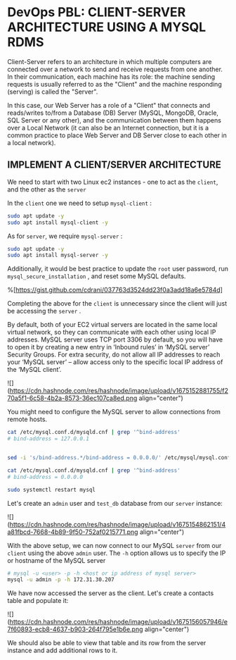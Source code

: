 # DevOps PBL: CLIENT-SERVER ARCHITECTURE USING A MYSQL RDMS

Client-Server refers to an architecture in which multiple computers are connected over a network to send and receive requests from one another. In their communication, each machine has its role: the machine sending requests is usually referred to as the "Client" and the machine responding (serving) is called the "Server".

In this case, our Web Server has a role of a "Client" that connects and reads/writes to/from a Database (DB) Server (MySQL, MongoDB, Oracle, SQL Server or any other), and the communication between them happens over a Local Network (it can also be an Internet connection, but it is a common practice to place Web Server and DB Server close to each other in a local network).

## IMPLEMENT A CLIENT/SERVER ARCHITECTURE

We need to start with two Linux ec2 instances - one to act as the `client`, and the other as the `server`

In the `client` one we need to setup `mysql-client` :

```bash
sudo apt update -y
sudo apt install mysql-client -y
```

As for `server`, we require `mysql-server` :

```bash
sudo apt update -y
sudo apt install mysql-server -y
```

Additionally, it would be best practice to update the `root` user password, run `mysql_secure_installation` , and reset some MySQL defaults.

%[https://gist.github.com/cdrani/037763d3524dd23f0a3add18a6e5784d] 

Completing the above for the `client` is unnecessary since the client will just be accessing the `server` .

By default, both of your EC2 virtual servers are located in the same local virtual network, so they can communicate with each other using local IP addresses. MySQL server uses TCP port 3306 by default, so you will have to open it by creating a new entry in ‘Inbound rules’ in ‘MySQL server’ Security Groups. For extra security, do not allow all IP addresses to reach your ‘MySQL server’ – allow access only to the specific local IP address of the ‘MySQL client’.

![](https://cdn.hashnode.com/res/hashnode/image/upload/v1675152881755/f270a5f1-6c58-4b2a-8573-36ec107ca8ed.png align="center")

You might need to configure the MySQL server to allow connections from remote hosts.

```bash
cat /etc/mysql.conf.d/mysqld.cnf | grep '^bind-address'
# bind-address = 127.0.0.1


sed -i 's/bind-address.*/bind-address = 0.0.0.0/' /etc/mysql/mysql.conf.d/mysqld.cnf

cat /etc/mysql.conf.d/mysqld.cnf | grep '^bind-address'
# bind-address = 0.0.0.0

sudo systemctl restart mysql
```

Let's create an `admin` user and `test_db` database from our `server` instance:

![](https://cdn.hashnode.com/res/hashnode/image/upload/v1675154862151/4a81fbcd-7668-4b89-9f50-752af0215771.png align="center")

With the above setup, we can now connect to our MySQL `server` from our `client` using the above `admin` user. The `-h` option allows us to specify the IP or hostname of the MySQL server

```bash
# mysql -u <user> -p -h <host or ip address of mysql server>
mysql -u admin -p -h 172.31.30.207
```

We have now accessed the server as the client. Let's create a contacts table and populate it:

![](https://cdn.hashnode.com/res/hashnode/image/upload/v1675156057946/e7f60893-ecb8-4637-b903-264f795e1b6e.png align="center")

We should also be able to view that table and its row from the server instance and add additional rows to it.